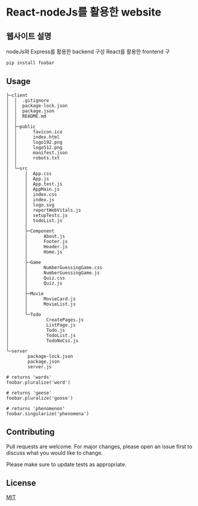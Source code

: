 # React-nodeJs를 활용한 website



## 웹사이트 설명

nodeJs와 Express를 활용한 backend 구성
React를 활용한 frontend 구

```bash
pip install foobar
```

## Usage

```C:.
├─client
│  │  .gitignore
│  │  package-lock.json
│  │  package.json
│  │  README.md
│  │
│  ├─public
│  │      favicon.ico
│  │      index.html
│  │      logo192.png
│  │      logo512.png
│  │      manifest.json
│  │      robots.txt
│  │
│  └─src
│      │  App.css
│      │  App.js
│      │  App.test.js
│      │  AppMain.js
│      │  index.css
│      │  index.js
│      │  logo.svg
│      │  reportWebVitals.js
│      │  setupTests.js
│      │  todoList.js
│      │
│      ├─Component
│      │      About.js
│      │      Footer.js
│      │      Header.js
│      │      Home.js
│      │
│      ├─Game
│      │      NumberGuessingGame.css
│      │      NumberGuessingGame.js
│      │      Quiz.css
│      │      Quiz.js
│      │
│      ├─Movie
│      │      MovieCard.js
│      │      MovieList.js
│      │
│      └─Todo
│              CreatePages.js
│              ListPage.js
│              Todo.js
│              TodoList.js
│              TodoNoCss.js
│
└─server
        package-lock.json
        package.json
        server.js

# returns 'words'
foobar.pluralize('word')

# returns 'geese'
foobar.pluralize('goose')

# returns 'phenomenon'
foobar.singularize('phenomena')
```

## Contributing

Pull requests are welcome. For major changes, please open an issue first
to discuss what you would like to change.

Please make sure to update tests as appropriate.

## License

[MIT](https://choosealicense.com/licenses/mit/)
